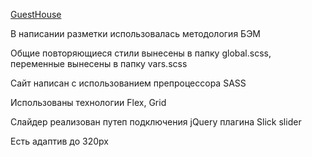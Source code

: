 [GuestHouse](https://krasouskay.github.io/GuestHouse/)

В написании разметки использовалась методология БЭМ

Общие повторяющиеся стили вынесены в папку global.scss, переменные вынесены в папку vars.scss

Сайт написан с использованием препроцессора SASS

Использованы технологии Flex, Grid

Слайдер реализован путеп подключения jQuery плагина Slick slider

Есть адаптив до 320px
